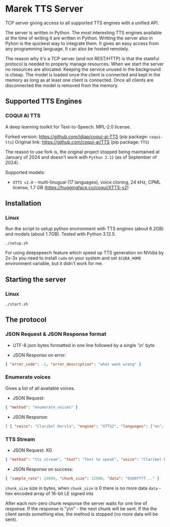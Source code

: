 # Marek TTS Server

TCP server giving access to all supported TTS engines with a unified API.

The server is written in Python. The most interesting TTS engines available at the time of writing it are written in Python. Writting the server also in Pyhon is the quickest way to integrate them. It gives an easy access from any programming language. It can also be hosted remotely.

The reason why it's a TCP server (and not REST/HTTP) is that the stateful protocol is needed to properly manage resources. When we start the server no resources are allocated. Keeping the service unused in the background is cheap. The model is loaded once the client is connected and kept in the memory as long as at least one client is connected. Once all clients are disconnected the model is removed from the memory.

## Supported TTS Engines

### COQUI AI TTS

A deep learning toolkit for Text-to-Speech. MPL-2.0 license.

Forked version: https://github.com/idiap/coqui-ai-TTS (pip package: `coqui-tts`)
Original link: https://github.com/coqui-ai/TTS (pip package: `TTS`)

The reason to use fork is, the original project stopped being maintained at January of 2024 and doesn't work with `Python 3.12` (as of September of 2024).

Supported models:
- `XTTS v2.0` - multi-linugual (17 languages), voice cloning, 24 kHz, CPML license, 1.7 GB (https://huggingface.co/coqui/XTTS-v2)

## Installation

### Linux

Run the script to setup python environment with TTS engines (about 6.2GB) and models (about 1.7GB). Tested with Python 3.12.5.

``` shell
./setup.sh
```

For using deepspeech feature which speed up TTS generation on NVidia by 2x-3x you need to install `cuda` on your system and set `$CUDA_HOME` environment variable, but it didn't work for me.

## Starting the server

### Linux

``` shell
./start.sh
```

## The protocol

### JSON Request & JSON Response format

- UTF-8 json bytes formatted in one line followed by a single '\n' byte

- JSON Response on error:

``` json
{ "error_code": -1, "error_description": "what went wrong" }
```

### Enumerate voices

Gives a list of all available voices.

- JSON Request:

``` json
{ "method": "enumerate_voices" }
```

- JSON Response:

``` json
[ { "voice": "Claribel Dervla", "engine": "XTTS2", "languages": ["en", "pl"], "sample_rate": 24000 } ]
```

### TTS Stream

- JSON Request:
XG
``` json
{ "method": "tts_stream", "text": "Text to speak", "voice": "Claribel Dervla", "engine": "XTTS2", "language": "pl" }
```

- JSON Response on success:

``` json
{ "sample_rate": 24000, "chunk_size": 12000, "data": "0100ffff..." }
```

`chunk_size` size in bytes, when `chunk_size` is 0 there is no more data
`data` - hex encoded array of 16-bit LE signed ints

After each non-zero chunk response the server waits for one line of response. If the response is "y\n" - the next chunk will be sent. If the the client sends something else, the method is stopped (no more data will be sent).
